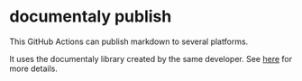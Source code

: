 # documentaly publish

This GitHub Actions can publish markdown to several platforms.

It uses the documentaly library created by the same developer. See [here](https://github.com/MssKnd/documentaly) for more details.
